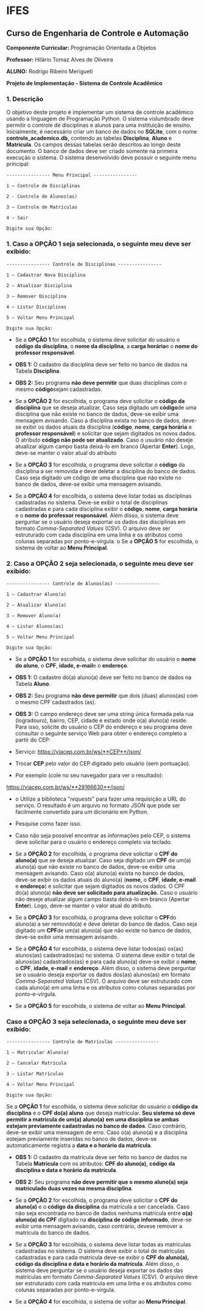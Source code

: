 # IFES

## **Curso de Engenharia de Controle e Automação**

**Componente Curricular:** Programação Orientada a Objetos

**Professor:** Hilário Tomaz Alves de Oliveira

**ALUNO:** Rodrigo Ribeiro Merigueti


**Projeto de Implementação - Sistema de Controle Acadêmico**

### **1. Descrição**

O objetivo deste projeto é implementar um sistema de controle acadêmico usando a linguagem de Programação Python. O sistema vislumbrado deve permitir o controle de disciplinas e alunos para uma instituição de ensino. Inicialmente, é necessário criar um banco de dados no **SQLite**, com o nome **controle\_academico.db,** contendo as tabelas **Disciplina**, **Aluno** e **Matricula**. Os campos dessas tabelas serão descritos ao longo deste documento. O banco de dados deve ser criado somente na primeira execução o sistema. O sistema desenvolvido deve possuir o seguinte menu principal:

```
---------------- Menu Principal ----------------

1 – Controle de Disciplinas

2 - Controle de Alunos(as)

3 – Controle de Matrículas

4 – Sair

Digite sua Opção:
```



### 1. Caso a **OPÇÃO 1** seja selecionada, o seguinte meu deve ser exibido:

```
---------------- Controle de Disciplinas ----------------

1 – Cadastrar Nova Disciplina

2 – Atualizar Disciplina

3 – Remover Disciplina

4 – Listar Disciplinas

5 – Voltar Menu Principal

Digite sua Opção:
```

* Se a **OPÇÃO 1** for escolhida, o sistema deve solicitar do usuário o **código da disciplina**, o **nome da disciplina**, a **carga horária**e o **nome do professor responsável**.
* **OBS 1:** O cadastro da disciplina deve ser feito no banco de dados na Tabela **Disciplina**.
* **OBS 2:** Seu programa **não deve permitir** que duas disciplinas com o mesmo **código**sejam cadastradas. 

* Se a **OPÇÃO 2** for escolhida, o programa deve solicitar o **código da disciplina** que se deseja atualizar. Caso seja digitado um **código**de uma disciplina que não existe no banco de dados, deve-se exibir uma mensagem avisando. Caso a disciplina exista no banco de dados, deve-se exibir os dados atuais da disciplina (**código**, **nome**, **carga horária** e **professor responsável**) e solicitar que sejam digitados os novos dados. O atributo **código não pode ser atualizado**. Caso o usuário não deseje atualizar algum campo basta deixá-lo em branco (Apertar **Enter**). Logo, deve-se manter o valor atual do atributo 

* Se a **OPÇÃO 3** for escolhida, o programa deve solicitar o **código** da disciplina a ser removida e deve deletar a disciplina do banco de dados. Caso seja digitado um código de uma disciplina que não existe no banco de dados, deve-se exibir uma mensagem avisando. 
* Se a **OPÇÃO 4** for escolhida, o sistema deve listar todas as disciplinas cadastradas no sistema. Deve-se exibir o total de disciplinas cadastradas e para cada disciplina exibir o **código**, **nome**, **carga horária** e o **nome do professor responsável**. Além disso, o sistema deve perguntar se o usuário deseja exportar os dados das disciplinas em formato *Comma-Separated Values* (CSV). O arquivo deve ser estruturado com cada disciplina em uma linha e os atributos como colunas separadas por ponto-e-vírgula. o Se a **OPÇÃO 5** for escolhida, o sistema de voltar ao **Menu Principal**.

### 2. Caso a **OPÇÃO 2** seja selecionada, o seguinte meu deve ser exibido:

```
---------------- Controle de Alunos(as) ----------------

1 – Cadastrar Aluno(a)

2 – Atualizar Aluno(a)

3 – Remover Aluno(a)

4 – Listar Alunos(as)

5 – Voltar Menu Principal

Digite sua Opção:
```

* Se a **OPÇÃO 1** for escolhida, o sistema deve solicitar do usuário o **nome do aluno**, o **CPF**, **idade, e-mail**e o **endereço**.

* **OBS 1:** O cadastro do(a) aluno(a) deve ser feito no banco de dados na Tabela **Aluno**.
* **OBS 2:** Seu programa **não deve permitir** que dois (duas) alunos(as) com o mesmo CPF cadastrados (as).

* **OBS 3:** O campo endereço deve ser uma string única formada pela rua (logradouro), bairro, CEP, cidade e estado onde o(a) aluno(a) reside. Para isso, solicite do usuário o CEP do endereço e seu programa deve consultar o seguinte serviço Web para obter o endereço completo a partir do CEP:

* Serviço: https://viacep.com.br/ws/**CEP**/json/

* Trocar **CEP** pelo valor do CEP digitado pelo usuário (sem pontuação).

* Por exemplo (cole no seu navegador para ver o resultado):

https://viacep.com.br/ws/**29166630**/json/

* o Utilize a biblioteca "*requests*" para fazer uma requisição a URL do serviço. O resultado é um arquivo no formato JSON que pode ser facilmente convertido para um dicionário em Python.

* Pesquise como fazer isso.

* Caso não seja possível encontrar as informações pelo CEP, o sistema deve solicitar para o usuário o endereço completo via teclado.

* Se a **OPÇÃO 2** for escolhida, o programa deve solicitar o **CPF do aluno(a)** que se deseja atualizar. Caso seja digitado um **CPF** de um(a) aluno(a) que não existe no banco de dados, deve-se exibir uma mensagem avisando. Caso o(a) aluno(a) exista no banco de dados, deve-se exibir os dados atuais do aluno(a) (**nome**, o **CPF**, **idade, e-mail** e **endereço**) e solicitar que sejam digitados os novos dados. O CPF do(a) aluno(a) **não deve ser solicitado para atualização.** Caso o usuário não deseje atualizar algum campo basta deixá-lo em branco (Apertar **Enter**). Logo, deve-se manter o valor atual do atributo.

* Se a **OPÇÃO 3** for escolhida, o programa deve solicitar o **CPF**do aluno(a) a ser removido(a) e deve deletar do banco de dados. Caso seja digitado um **CPF**de um(a) aluno(a) que não existe no banco de dados, deve-se exibir uma mensagem avisando.

* Se a **OPÇÃO 4** for escolhida, o sistema deve listar todos(as) os(as) alunos(as) cadastrados(as) no sistema. O sistema deve exibir o total de alunos(as) cadastrados(as) e para cada aluno(a) deve-se exibir o **nome**, o **CPF**, **idade, e-mail** e **endereço**. Além disso, o sistema deve perguntar se o usuário deseja exportar os dados dos(as) alunos(as) em formato *Comma-Separated Values* (CSV). O arquivo deve ser estruturado com cada aluno(a) em uma linha e os atributos como colunas separadas por ponto-e-vírgula.
 
* Se a **OPÇÃO 5** for escolhida, o sistema de voltar ao **Menu Principal**.

### Caso a **OPÇÃO 3** seja selecionada, o seguinte meu deve ser exibido:

```
---------------- Controle de Matrículas ----------------

1 – Matricular Aluno(a)

2 – Cancelar Matrícula

3 – Listar Matrículas

4 – Voltar Menu Principal

Digite sua Opção:
```

Se a **OPÇÃO 1** for escolhida, o sistema deve solicitar do usuário o **código da disciplina** e o **CPF do(a) aluno** que deseja matricular. **Seu sistema só deve permitir a matrícula de um(a) aluno(a)** **em uma disciplina se ambas estejam previamente cadastradas no banco de dados**. Caso contrário, deve-se exibir uma mensagem de erro. Caso o(a) aluno(a) e a disciplina estejam previamente inseridas no banco de dados, deve-se automaticamente registra a **data e o horário da matrícula**.

* **OBS 1:** O cadastro da matrícula deve ser feito no banco de dados na Tabela **Matricula** com os atributos: **CPF do aluno(a),** **código da disciplina e data e horário da** **matrícula**.

* **OBS 2:** Seu programa **não deve permitir que o mesmo aluno(a) seja matriculado duas vezes na mesma disciplina**. 

* Se a **OPÇÃO 2** for escolhida, o programa deve solicitar o **CPF do aluno(a)** e o **código da disciplina** da matrícula a ser cancelada. Caso não seja encontrada no banco de dados nenhuma matrícula entre **o(a) aluno(a) do CPF** digitado na **disciplina de código** **informado**, deve-se exibir uma mensagem avisando, caso contrário, devese remover a matrícula do banco de dados.

* Se a **OPÇÃO 3** for escolhida, o sistema deve listar todas as matrículas cadastradas no sistema. O sistema deve exibir o total de matrículas cadastradas e para cada matrícula deve-se exibir o **CPF do aluno(a), código da disciplina e data e horário da matrícula**. Além disso, o sistema deve perguntar se o usuário deseja exportar os dados das matrículas em formato *Comma-Separated Values* (CSV). O arquivo deve ser estruturado com cada matrícula em uma linha e os atributos como colunas separadas por ponto-e-vírgula.

* Se a **OPÇÃO 4** for escolhida, o sistema de voltar ao **Menu Principal**.
